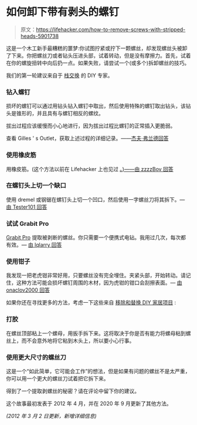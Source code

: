 # 如何卸下带有剥头的螺钉

> 原文：<https://lifehacker.com/how-to-remove-screws-with-stripped-heads-5901738>

这是一个木工新手最糟糕的噩梦:你试图拧紧或拧下一颗螺丝，却发现螺丝头被卸了下来。你把螺丝刀或者钻头压进头部，试着转动，但是没有摩擦力。首先，试着在你的螺旋扭转中向后扔一点。如果失败，请尝试一个(或多个)拆卸螺丝的技巧。



我们的第一轮建议来自于 [栈交换](http://stackexchange.com/?lh) 的 DIY 专家。

### 钻入螺钉

损坏的螺钉可以通过用钻头钻入螺钉中取出，然后使用特殊的螺钉取出钻头，该钻头是锥形的，并且具有与螺钉相反的螺纹。

拔出过程应该缓慢而小心地进行，因为拔出过程比螺钉的正常插入更脆弱。

查看 Gilles ' s Outlet，获取上述过程的详细记录。——[杰夫·弗兰德回答](http://diy.stackexchange.com/a/10454/4464)

### 使用橡皮筋

用橡皮筋。(这个方法以前在 Lifehacker 上也见过 [。)——](http://lifehacker.com/remove-a-stripped-screw-with-a-rubber-band-5462520)[由 zzzzBov 回答](http://diy.stackexchange.com/questions/10451/how-to-remove-screws-with-stripped-heads#comment13992_10451)

### 在螺钉头上切一个缺口

使用 dremel 或钢锯在螺钉头上切一个凹口，然后使用一字螺丝刀将其拆下。— [由 Tester101 回答](http://diy.stackexchange.com/a/10458/33)

### 试试 Grabit Pro

[Grabit Pro](http://www.grabit-pro.com/Pages/grabitPro.php) 提取被剥断的螺丝。你只需要一个便携式电钻。我用过几次，每次都有效。— [由 lqlarry 回答](http://diy.stackexchange.com/a/10457/4357)

### 使用钳子

我发现一把老虎钳非常好用，只要螺丝没有完全埋住。夹紧头部，开始转动。请记住，这种方法可能会损坏螺钉周围的木材，因为虎钳的钳口会刮擦表面。— [由 onaclov2000 回答](http://diy.stackexchange.com/a/10479/4485)

如果你还在寻找更多的方法，考虑一下这些来自 [移除和替换 DIY 家居项目](https://removeandreplace.com/2014/04/27/10-easy-ways-to-remove-a-stripped-screw/) :

### **打胶**

在螺丝顶部粘上一个螺母，用扳手拆下来。这将取决于你是否有能力将螺母粘到螺丝上，而不会意外地将它粘到木头上，所以要小心行事。

### **使用更大尺寸的螺丝刀**

这是一个“如此简单，它可能会工作”的想法，但是如果有问题的螺丝不是太严重，你可以用一个更大的螺丝刀试着把它拆下来。

得到了一个提取剥螺丝的秘密？请在评论中留下你的建议。

这个故事最初发表于 2012 年 4 月，并在 2020 年 9 月更新了其他方法。

*(2012 年 3 月 2 日更新，新增详细信息)*